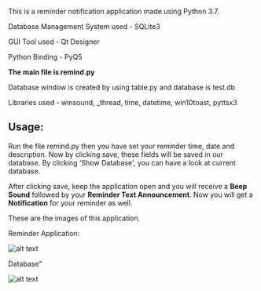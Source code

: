 This is a reminder notification application made using Python 3.7.

Database Management System used - SQLite3

GUI Tool used - Qt Designer

Python Binding - PyQ5

**The main file is remind.py**

Database window is created by using table.py and database is test.db 

Libraries used - winsound, _thread, time, datetime, win10toast,  pyttsx3

## Usage:

Run the file remind.py then you have set your reminder time, date and description. Now by clicking save, these fields will be saved in our database. By clicking 'Show Database', you can have a look at current database.

After clicking save, keep the application open and you will receive a **Beep Sound** followed by your **Reminder Text Announcement**. Now you will get a **Notification** for your reminder as well.

These are the images of this application.

Reminder Application:

![alt text](https://raw.githubusercontent.com/NileshSuthar/Reminder/blob/master/Reminder.PNG)

Database"

![alt text](https://raw.githubusercontent.com/NileshSuthar/Reminder/blob/master/Database.PNG)

